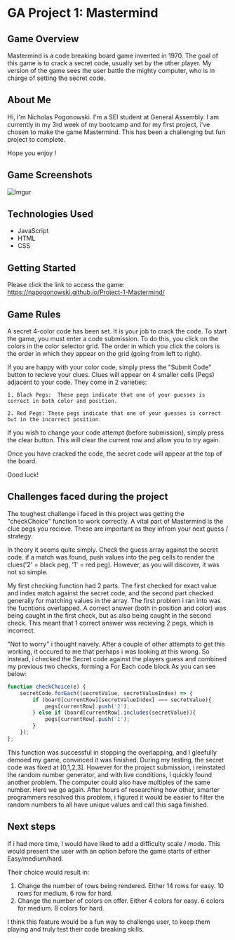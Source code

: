 # GA Project 1: **Mastermind**
## Game Overview
Mastermind is a code breaking board game invented in 1970. The goal of this game is to crack a secret code, usually set by the other player. My version of the game sees the user battle the mighty computer, who is in charge of setting the secret code. 

## About Me
Hi, I'm Nicholas Pogonowski. I'm a SEI student at General Assembly. I am currently in my 3rd week of my bootcamp and for my first project, i've chosen to make the game Mastermind.  This has been a challenging but fun project to complete.

 Hope you enjoy !

## Game Screenshots
![Imgur](https://i.imgur.com/lNfptqn.png)


## Technologies Used 
* JavaScript
* HTML
* CSS

## Getting Started 
Please click the link to access the game: https://napogonowski.github.io/Project-1-Mastermind/

## Game Rules 
A secret 4-color code has been set. It is your job to crack the code. To start the game, you must enter a code submission. To do this, you click on the colors in the color selector grid. The order in which you click the colors is the order in which they appear on the grid (going from left to right). 

If you are happy with your color code, simply press the "Submit Code" button to recieve your clues.  Clues will appear on 4 smaller cells (Pegs) adjacent to your code. They come in 2 varieties:

    1. Black Pegs:  These pegs indicate that one of your guesses is correct in both color and position.

    2. Red Pegs: These pegs indicate that one of your guesses is correct but in the incorrect position.

If you wish to change your code attempt (before submission), simply press the clear button. This will clear the current row and allow you to try again. 

Once you have cracked the code, the secret code will appear at the top of the board. 

Good luck!

## Challenges faced during the project

The toughest challenge i faced in this project was getting the "checkChoice" function to work correctly. A vital part of Mastermind is the clue pegs you recieve. These are important as they infrom your next guess / strategy.  

In theory it seems quite simply. Check the guess array against the secret code. if a match was found, push values into the peg cells to render the clues('2' = black peg, '1' = red peg). However, as you will discover, it was not so simple. 

My first checking function had 2 parts. The first checked for exact value and index match against the secret code, and the second part checked generally for matching values in the array.  The first problem i ran into was the fucntions overlapped. A correct answer (both in position and color) was being caught in the first check, but as also being caught in the second check. This meant that 1 correct answer was recieving 2 pegs, which is incorrect. 

"Not to worry" i thought naively. After a couple of other attempts to get this working, it occured to me that perhaps i was looking at this wrong. So instead, i checked the Secret code against the players guess and combined my previous two checks, forming a For Each code block As you can see below: 

``` JavaScript
function checkChoice(e) {
    secretCode.forEach((secretValue, secretValueIndex) => {
        if (board[currentRow][secretValueIndex] === secretValue){
            pegs[currentRow].push('2');
        } else if (board[currentRow].includes(secretValue)){
            pegs[currentRow].push('1');
        }
    });
};
``` 
This function was successful in stopping the overlapping, and I gleefully demoed my game, convinced it was finished. During my testing, the secret code was fixed at [0,1,2,3]. However for the project submission, i reinstated the random number generator, and with live conditions, I quickly found another problem. The computer could also have multiples of the same number.  Here we go again. After hours of researching how other, smarter programmers resolved this problem, i figured it would be easier to filter the random numbers to all have unique values and call this saga finished. 

## Next steps

If i had more time, I would have liked to add a difficulty scale / mode.  This would present the user with an option before the game starts of either Easy/medium/hard.

 Their choice would result in: 
 1.  Change the number of rows being rendered. Either 14 rows for easy. 10 rows for medium.  6 row for hard. 
 2. Change the number of colors on offer. Either 4 colors for easy.  6 colors for medium. 8 colors for hard. 
 
 
 I think this feature would be a fun way to challenge user, to keep them playing and truly test their code breaking skills. 